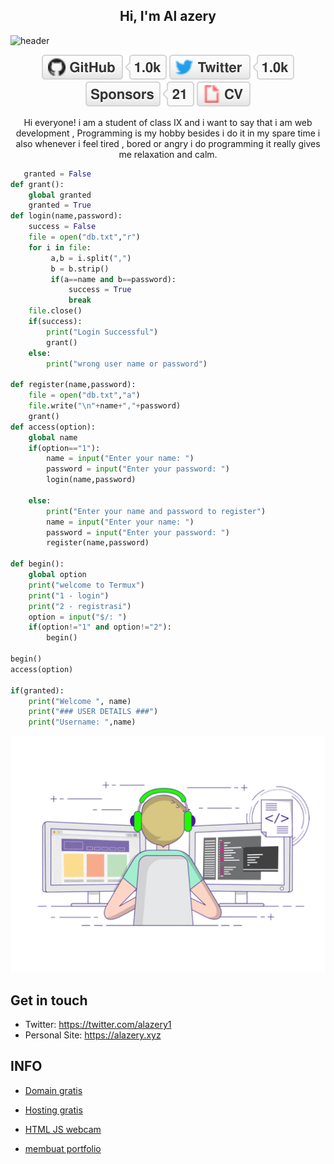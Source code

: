 ## <center>Hi, I'm Al azery<center>
<img src="alazery.jpg" alt="header">

<p align="center">
	<a href="https://github.com/Alazery"><img src="imgs/github.svg" alt="GitHub"></a>
	<a href="https://twitter.com/TerryTangYuan"><img src="imgs/twitter.svg" alt="Twitter"></a>
	<a href="https://github.com/sponsors/AlAzery"><img src="imgs/sponsors.svg" alt="Sponsors"></a>
	<a href="https://alazery.github.io/profile"><img src="imgs/cv.svg" alt="Curriculum Vitae"></a>
</p>

<p align="center">
   Hi everyone! i am a student of class IX and i want to say that i am web development , Programming is my hobby besides i do it in my spare time i also whenever i feel tired , bored or angry i do programming it really gives me relaxation and calm.
</p>

```python
   granted = False
def grant():
    global granted
    granted = True
def login(name,password):
    success = False
    file = open("db.txt","r")
    for i in file:
         a,b = i.split(",")
         b = b.strip()
         if(a==name and b==password):
             success = True
             break
    file.close()
    if(success):
        print("Login Successful")
        grant()
    else:
        print("wrong user name or password")
        
def register(name,password):
    file = open("db.txt","a")
    file.write("\n"+name+","+password)
    grant()
def access(option):
    global name
    if(option=="1"):
        name = input("Enter your name: ")
        password = input("Enter your password: ")
        login(name,password)
        
    else:
        print("Enter your name and password to register")
        name = input("Enter your name: ")
        password = input("Enter your password: ")
        register(name,password)

def begin():
    global option
    print("welcome to Termux")
    print("1 - login")
    print("2 - registrasi")
    option = input("$/: ")
    if(option!="1" and option!="2"):
        begin()
        
begin()
access(option)

if(granted):
    print("Welcome ", name)
    print("### USER DETAILS ###")
    print("Username: ",name)

```
<img src="imgs/gif.gif" alt="coding" >

## Get in touch

- Twitter: https://twitter.com/alazery1
- Personal Site: https://alazery.xyz

## INFO




- [Domain gratis](https://info.alazery.xyz/)

- [Hosting gratis](https://info.alazery.xyz/)

- [HTML JS webcam](https://info.alazery.xyz/)

- [membuat portfolio](https://info.alazery.xyz/)

